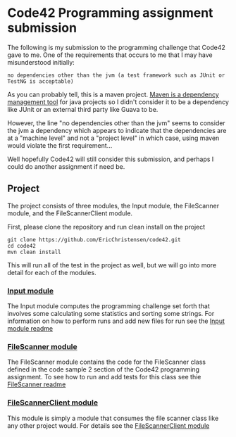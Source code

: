 # Code42 Programming assignment submission
The following is my submission to the programming challenge that Code42 gave to me.
One of the requirements that occurs to me that I may have misunderstood initially:
```
no dependencies other than the jvm (a test framework such as JUnit or TestNG is acceptable)
```

As you can probably tell, this is a maven project. [Maven is a dependency management tool]("https://maven.apache.org/install.html") for java projects
so I didn't consider it to be a dependency like JUnit or an external third party like Guava to be.

However, the line "no dependencies other than the jvm" seems to consider the jvm a dependency which appears to
indicate that the dependencies are at a "machine level" and not a "project level" in which case, using maven
would violate the first requirement...

Well hopefully Code42 will still consider this submission, and perhaps I could do another assignment if need be.

## Project
The project consists of three modules, the Input module, the FileScanner module, and the FileScannerClient module.

First, please clone the repository and run clean install on the project
```
git clone https://github.com/EricChristensen/code42.git
cd code42
mvn clean install
```
This will run all of the test in the project as well, but we will go into more detail for each of the modules.

### [Input module](Input)
The Input module computes the programming challenge set forth that involves some calculating some statistics
and sorting some strings. For information on how to perform runs and add new files for run see the [Input module readme](Input/README.md)
 
### [FileScanner module](FileScanner)
The FileScanner module contains the code for the FileScanner class defined in the code sample 2 section
of the Code42 programming assignment. To see how to run and add tests for this class see thie [FileScanner readme](FileScanner/README.md)

### [FileScannerClient module](FileScannerClient)
This module is simply a module that consumes the file scanner class like any other project would. For details
see the [FileScannerClient module](FileScannerClient)
